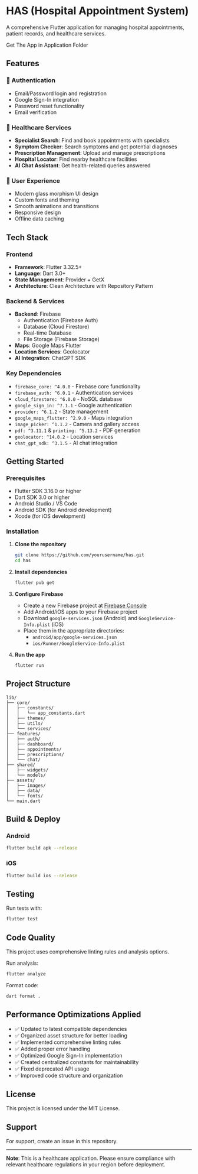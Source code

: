 # HAS (Hospital Appointment System)

A comprehensive Flutter application for managing hospital appointments, patient records, and healthcare services.

Get The App in Application Folder

## Features

### 🔐 Authentication
- Email/Password login and registration
- Google Sign-In integration
- Password reset functionality
- Email verification

### 🏥 Healthcare Services
- **Specialist Search**: Find and book appointments with specialists
- **Symptom Checker**: Search symptoms and get potential diagnoses
- **Prescription Management**: Upload and manage prescriptions
- **Hospital Locator**: Find nearby healthcare facilities
- **AI Chat Assistant**: Get health-related queries answered

### 📱 User Experience
- Modern glass morphism UI design
- Custom fonts and theming
- Smooth animations and transitions
- Responsive design
- Offline data caching

## Tech Stack

### Frontend
- **Framework**: Flutter 3.32.5+
- **Language**: Dart 3.0+
- **State Management**: Provider + GetX
- **Architecture**: Clean Architecture with Repository Pattern

### Backend & Services
- **Backend**: Firebase
  - Authentication (Firebase Auth)
  - Database (Cloud Firestore)
  - Real-time Database
  - File Storage (Firebase Storage)
- **Maps**: Google Maps Flutter
- **Location Services**: Geolocator
- **AI Integration**: ChatGPT SDK

### Key Dependencies
- `firebase_core: ^4.0.0` - Firebase core functionality
- `firebase_auth: ^6.0.1` - Authentication services
- `cloud_firestore: ^6.0.0` - NoSQL database
- `google_sign_in: ^7.1.1` - Google authentication
- `provider: ^6.1.2` - State management
- `google_maps_flutter: ^2.9.0` - Maps integration
- `image_picker: ^1.1.2` - Camera and gallery access
- `pdf: ^3.11.1` & `printing: ^5.13.2` - PDF generation
- `geolocator: ^14.0.2` - Location services
- `chat_gpt_sdk: ^3.1.5` - AI chat integration

## Getting Started

### Prerequisites
- Flutter SDK 3.16.0 or higher
- Dart SDK 3.0 or higher
- Android Studio / VS Code
- Android SDK (for Android development)
- Xcode (for iOS development)

### Installation

1. **Clone the repository**
   ```bash
   git clone https://github.com/yourusername/has.git
   cd has
   ```

2. **Install dependencies**
   ```bash
   flutter pub get
   ```

3. **Configure Firebase**
   - Create a new Firebase project at [Firebase Console](https://console.firebase.google.com/)
   - Add Android/iOS apps to your Firebase project
   - Download `google-services.json` (Android) and `GoogleService-Info.plist` (iOS)
   - Place them in the appropriate directories:
     - `android/app/google-services.json`
     - `ios/Runner/GoogleService-Info.plist`

4. **Run the app**
   ```bash
   flutter run
   ```

## Project Structure

```
lib/
├── core/
│   ├── constants/
│   │   └── app_constants.dart
│   ├── themes/
│   ├── utils/
│   └── services/
├── features/
│   ├── auth/
│   ├── dashboard/
│   ├── appointments/
│   ├── prescriptions/
│   └── chat/
├── shared/
│   ├── widgets/
│   └── models/
├── assets/
│   ├── images/
│   ├── data/
│   └── fonts/
└── main.dart
```

## Build & Deploy

### Android
```bash
flutter build apk --release
```

### iOS
```bash
flutter build ios --release
```

## Testing

Run tests with:
```bash
flutter test
```

## Code Quality

This project uses comprehensive linting rules and analysis options.

Run analysis:
```bash
flutter analyze
```

Format code:
```bash
dart format .
```

## Performance Optimizations Applied

- ✅ Updated to latest compatible dependencies
- ✅ Organized asset structure for better loading
- ✅ Implemented comprehensive linting rules
- ✅ Added proper error handling
- ✅ Optimized Google Sign-In implementation
- ✅ Created centralized constants for maintainability
- ✅ Fixed deprecated API usage
- ✅ Improved code structure and organization

## License

This project is licensed under the MIT License.

## Support

For support, create an issue in this repository.

---

**Note**: This is a healthcare application. Please ensure compliance with relevant healthcare regulations in your region before deployment.
